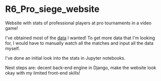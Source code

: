 # R6_Pro_siege_website
Website with stats of professional players at pro tournaments in a video game!

I've obtained most of the [data](https://github.com/JanAdamiak/R6_Pro_siege_website/blob/master/ProLeagueStats.ipynb) I wanted!
To get more data that I'm looking for, I would have to manually watch all the matches and input all the data myself.

I've done an initial look into the stats in Jupyter notebooks.

Next steps are: decent back-end engine in Django, make the website look okay with my limited front-end skills!
